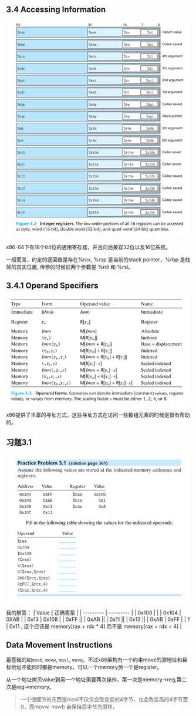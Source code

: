 ## 3.4 Accessing Information

![](./reg.PNG)

x86-64下有16个64位的通用寄存器，并且向后兼容32位以及16位系统。

一般而言，约定的返回值是存在%rax, %rsp 是当前的stack pointer，%rbp 是栈帧的其实位置, 传参的时候前两个参数是 %rdi 和 %rsi。

## 3.4.1 Operand Specifiers

![](./operand_specifiers.PNG)

x86提供了丰富的寻址方式，这些寻址方式在访问一些数组元素的时候是很有帮助的。

## 习题3.1

![](./exercise3_1.PNG)

我的解答：
| Value | 正确答案  |
| --------- |  --------- |
| 0x100 | |
| 0x104 | 0XAB |
| 0x13  | 0x108 |
| 0xFF  ||
| 0xAB  ||
| 0x11 ||
| 0x13 ||
| 0xAB | 0xFF |
| ?    | 0x11 , 这个应该是 memory[rax + rdx * 4] 而不是 memory[rax + rdx + 4] |

## Data Movement Instructions

最基础的如`movb`, `movw`, `movl`, `movq`，不过x86架构有一个约束move的源地址和目标地址不能同时都是memory，可以一个memory另一个是register。

从一个地址拷贝value到另一个地址需要两次操作，第一次是memory->reg,第二次是reg->memory。

> 一个很细节的东西是movl不仅仅会改变低的4字节，也会改变高的4字节至0，而movw, movb 会保持高字节为原样，





